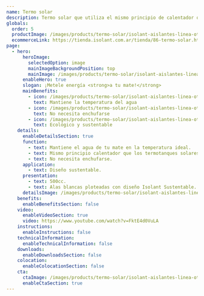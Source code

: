 ```yaml
---
name: Termo solar
description: Termo solar que utiliza el mismo principio de calentador que los termotanques solares. 
globals:
  order: 5
  productImage: /images/products/termo-solar/isolant-aislantes-linea-otros-usos-termo-solar-producto-rollo.png
  ecommerceLink: https://tienda.isolant.com.ar/tienda/86-termo-solar.html
page:
  - hero:
      heroImage:
        selectedOption: image
        mainImageBackgroundPosition: top
        mainImage: /images/products/termo-solar/isolant-aislantes-linea-accesorios-termo-solar-imagen-principal.jpg
      enableHero: true
      slogan: ¡Metele energía <strong>a tu mate!</strong>
      mainBenefits:
        - icon: /images/products/termo-solar/isolant-aislantes-linea-otros-usos-termo-solar-beneficio-1.svg
          text: Mantiene la temperatura del agua
        - icon: /images/products/termo-solar/isolant-aislantes-linea-otros-usos-termo-solar-beneficio-2.svg
          text: No necesita enchufarse
        - icon: /images/products/termo-solar/isolant-aislantes-linea-otros-usos-termo-solar-beneficio-3.svg
          text: Ecológico y sustentable
    details:
      enableDetailsSection: true
      function:
        - text: Mantiene el agua de tu mate en la temperatura ideal.
        - text: Mismo principio calentador que los termotanques solares.
        - text: No necesita enchufarse.
      application:
        - text: Diseño sustentable.
      presentation:
        - text: 500cc.
        - text: Alas blancas ploteadas con diseño Isolant Sustentable.
      detailsImage: /images/products/termo-solar/isolant-aislantes-linea-otros-usos-termo-solar-imagen-detalle.jpg
    benefits:
      enableBenefitsSection: false
    video:
      enableVideoSection: true
      video: https://www.youtube.com/watch?v=FktE4d0VuLA
    instructions:
      enableInstructions: false
    technicalInformation:
      enableTechnicalInformation: false
    downloads:
      enableDownloadsSection: false
    colocation:
      enableColocationSection: false
    cta:
      ctaImage: /images/products/termo-solar/isolant-aislantes-linea-otros-usos-termo-solar-imagen-cta.jpg
      enableCtaSection: true
---
```

